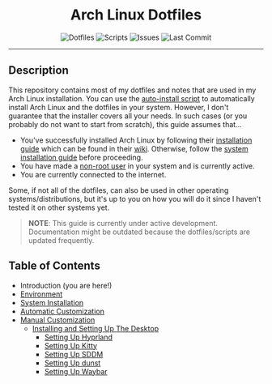 <div align="center">
  <h1>Arch Linux Dotfiles</h1>
  <img
    src="https://img.shields.io/github/directory-file-count/SetupGuides/ArchLinux/dotfiles?color=%23cba6f7&label=Dotfiles&style=for-the-badge"
    alt="Dotfiles"
  />
  <img
    src="https://img.shields.io/github/directory-file-count/SetupGuides/ArchLinux/scripts?color=%23b4befe&label=Scripts&style=for-the-badge"
    alt="Scripts"
  />
  <img
    src="https://img.shields.io/github/issues-raw/SetupGuides/ArchLinux?color=%23f38ba8&style=for-the-badge"
    alt="Issues"
  />
  <img
    src="https://img.shields.io/github/last-commit/SetupGuides/ArchLinux?color=%23f9e2af&style=for-the-badge"
    alt="Last Commit"
  />
</div>

---

## Description

This repository contains most of my dotfiles and notes that are used in
my Arch Linux installation. You can use the
[auto-install script](./docs/automatic_customization.md)
to automatically install Arch Linux and the dotfiles in your system.
However, I don't guarantee that the installer covers all your needs. In
such cases (or you probably do not want to start from scratch), this
guide assumes that...

- You've successfully installed Arch Linux by following their
  [installation guide](https://wiki.archlinux.org/title/Installation_guide)
  which can be found in their [wiki](https://wiki.archlinux.org/).
  Otherwise, follow the
  [system installation guide](./docs/system_installation.md) before
  proceeding.
- You have made a [non-root user](./docs/system_installation.md#add-a-non-root-user-account)
  in your system and is currently active.
- You are currently connected to the internet.

Some, if not all of the dotfiles, can also be used in other operating
systems/distributions, but it's up to you on how you will do it since I
haven't tested it on other systems yet.

> **NOTE**: This guide is currently under active development.
> Documentation might be outdated because the dotfiles/scripts are updated
> frequently.

## Table of Contents

- Introduction (you are here!)
- [Environment](./docs/environment.md)
- [System Installation](./docs/system_installation.md)
- [Automatic Customization](./docs/automatic_customization.md)
- [Manual Customization](./docs/manual_customization.md)
  - [Installing and Setting Up The Desktop](./docs/installing_and_setting_up_the_desktop.md)
    - [Setting Up Hyprland](./docs/setting_up_hyprland.md)
    - [Setting Up Kitty](./docs/setting_up_kitty.md)
    - [Setting Up SDDM](./docs/setting_up_sddm.md)
    - [Setting Up dunst](./docs/setting_up_dunst.md)
    - [Setting Up Waybar](./docs/setting_up_waybar.md)
